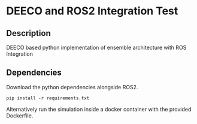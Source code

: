 # DEECO and ROS2 Integration Test

## Description

DEECO based python implementation of ensemble architecture with ROS Integration

## Dependencies

Download the python dependencies alongside ROS2.

``` pip install -r requirements.txt ```

Alternatively run the simulation inside a docker container with the provided Dockerfile.
